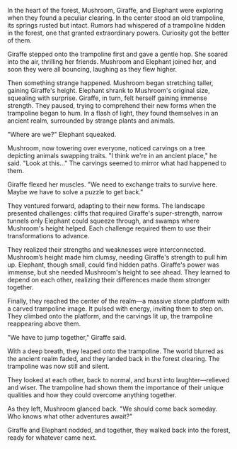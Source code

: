 In the heart of the forest, Mushroom, Giraffe, and Elephant were exploring when they found a peculiar clearing. In the center stood an old trampoline, its springs rusted but intact. Rumors had whispered of a trampoline hidden in the forest, one that granted extraordinary powers. Curiosity got the better of them.

Giraffe stepped onto the trampoline first and gave a gentle hop. She soared into the air, thrilling her friends. Mushroom and Elephant joined her, and soon they were all bouncing, laughing as they flew higher.

Then something strange happened. Mushroom began stretching taller, gaining Giraffe's height. Elephant shrank to Mushroom's original size, squealing with surprise. Giraffe, in turn, felt herself gaining immense strength. They paused, trying to comprehend their new forms when the trampoline began to hum. In a flash of light, they found themselves in an ancient realm, surrounded by strange plants and animals.

"Where are we?" Elephant squeaked.

Mushroom, now towering over everyone, noticed carvings on a tree depicting animals swapping traits. "I think we're in an ancient place," he said. "Look at this…" The carvings seemed to mirror what had happened to them.

Giraffe flexed her muscles. "We need to exchange traits to survive here. Maybe we have to solve a puzzle to get back."

They ventured forward, adapting to their new forms. The landscape presented challenges: cliffs that required Giraffe's super-strength, narrow tunnels only Elephant could squeeze through, and swamps where Mushroom's height helped. Each challenge required them to use their transformations to advance.

They realized their strengths and weaknesses were interconnected. Mushroom’s height made him clumsy, needing Giraffe's strength to pull him up. Elephant, though small, could find hidden paths. Giraffe's power was immense, but she needed Mushroom's height to see ahead. They learned to depend on each other, realizing their differences made them stronger together.

Finally, they reached the center of the realm—a massive stone platform with a carved trampoline image. It pulsed with energy, inviting them to step on. They climbed onto the platform, and the carvings lit up, the trampoline reappearing above them.

"We have to jump together," Giraffe said.

With a deep breath, they leaped onto the trampoline. The world blurred as the ancient realm faded, and they landed back in the forest clearing. The trampoline was now still and silent.

They looked at each other, back to normal, and burst into laughter—relieved and wiser. The trampoline had shown them the importance of their unique qualities and how they could overcome anything together.

As they left, Mushroom glanced back. "We should come back someday. Who knows what other adventures await?"

Giraffe and Elephant nodded, and together, they walked back into the forest, ready for whatever came next.
